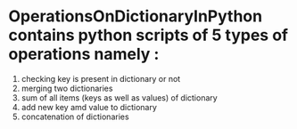 # OperationsOnDictionaryInPython contains python scripts of 5 types of operations namely : 
1. checking key is present in dictionary or not
2. merging two dictionaries
3. sum of all items (keys as well as values) of dictionary
4. add new key amd value to dictionary
5. concatenation of dictionaries
